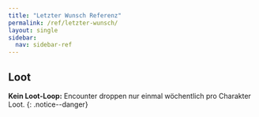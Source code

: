 ```yaml
---
title: "Letzter Wunsch Referenz"
permalink: /ref/letzter-wunsch/
layout: single
sidebar:
  nav: sidebar-ref
---
```


## Loot

**Kein Loot-Loop:** Encounter droppen nur einmal wöchentlich pro Charakter Loot.
{: .notice--danger}